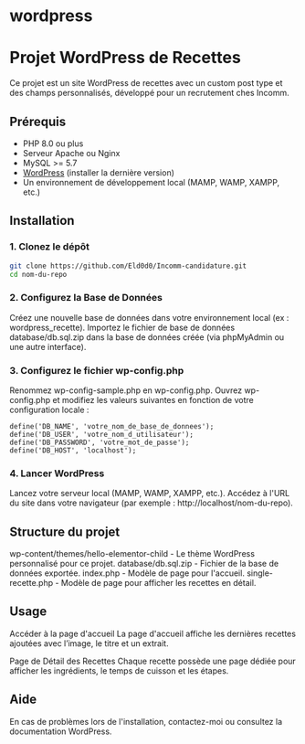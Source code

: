 # wordpress
 
# Projet WordPress de Recettes

Ce projet est un site WordPress de recettes avec un custom post type et des champs personnalisés, développé pour un recrutement ches Incomm.

## Prérequis

- PHP 8.0 ou plus
- Serveur Apache ou Nginx
- MySQL >= 5.7
- [WordPress](https://wordpress.org/download/) (installer la dernière version)
- Un environnement de développement local (MAMP, WAMP, XAMPP, etc.)

## Installation

### 1. Clonez le dépôt

```bash
git clone https://github.com/Eld0d0/Incomm-candidature.git
cd nom-du-repo
```
### 2. Configurez la Base de Données

Créez une nouvelle base de données dans votre environnement local (ex : wordpress_recette).
Importez le fichier de base de données database/db.sql.zip dans la base de données créée (via phpMyAdmin ou une autre interface).

### 3. Configurez le fichier wp-config.php

Renommez wp-config-sample.php en wp-config.php.
Ouvrez wp-config.php et modifiez les valeurs suivantes en fonction de votre configuration locale :
```
define('DB_NAME', 'votre_nom_de_base_de_donnees');
define('DB_USER', 'votre_nom_d_utilisateur');
define('DB_PASSWORD', 'votre_mot_de_passe');
define('DB_HOST', 'localhost');
```


### 4. Lancer WordPress

Lancez votre serveur local (MAMP, WAMP, XAMPP, etc.).
Accédez à l'URL du site dans votre navigateur (par exemple : http://localhost/nom-du-repo).


## Structure du projet

wp-content/themes/hello-elementor-child - Le thème WordPress personnalisé pour ce projet.
database/db.sql.zip - Fichier de la base de données exportée.
index.php - Modèle de page pour l'accueil.
single-recette.php - Modèle de page pour afficher les recettes en détail.


## Usage

Accéder à la page d'accueil
La page d'accueil affiche les dernières recettes ajoutées avec l’image, le titre et un extrait.

Page de Détail des Recettes
Chaque recette possède une page dédiée pour afficher les ingrédients, le temps de cuisson et les étapes.


## Aide

En cas de problèmes lors de l'installation, contactez-moi ou consultez la documentation WordPress.

